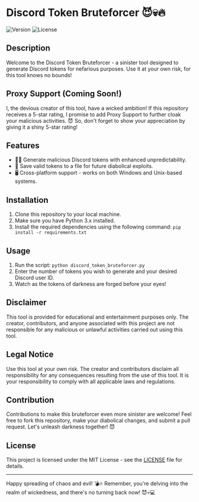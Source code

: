 # Discord Token Bruteforcer 😈💀🔥

![Version](https://img.shields.io/badge/version-1.0-red.svg)
![License](https://img.shields.io/badge/license-MIT-blue.svg)

## Description
Welcome to the Discord Token Bruteforcer - a sinister tool designed to generate Discord tokens for nefarious purposes. Use it at your own risk, for this tool knows no bounds!

## Proxy Support (Coming Soon!)
I, the devious creator of this tool, have a wicked ambition! If this repository receives a 5-star rating, I promise to add Proxy Support to further cloak your malicious activities. 😈 So, don't forget to show your appreciation by giving it a shiny 5-star rating!

## Features
- 🦹‍♂️ Generate malicious Discord tokens with enhanced unpredictability.
- 📝 Save valid tokens to a file for future diabolical exploits.
- 🖥️ Cross-platform support - works on both Windows and Unix-based systems.

## Installation
1. Clone this repository to your local machine.
2. Make sure you have Python 3.x installed.
3. Install the required dependencies using the following command: `pip install -r requirements.txt`
   
## Usage
1. Run the script: `python discord_token_bruteforcer.py`
2. Enter the number of tokens you wish to generate and your desired Discord user ID.
3. Watch as the tokens of darkness are forged before your eyes!

## Disclaimer
This tool is provided for educational and entertainment purposes only. The creator, contributors, and anyone associated with this project are not responsible for any malicious or unlawful activities carried out using this tool.

## Legal Notice
Use this tool at your own risk. The creator and contributors disclaim all responsibility for any consequences resulting from the use of this tool. It is your responsibility to comply with all applicable laws and regulations.

## Contribution
Contributions to make this bruteforcer even more sinister are welcome! Feel free to fork this repository, make your diabolical changes, and submit a pull request. Let's unleash darkness together! 😈

## License
This project is licensed under the MIT License - see the [LICENSE](LICENSE) file for details.

---

Happy spreading of chaos and evil! 💣🔥 Remember, you're delving into the realm of wickedness, and there's no turning back now! 😈💀💻
